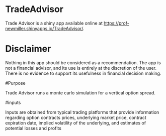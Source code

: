 # TradeAdvisor

Trade Advisor is a shiny app available online at https://prof-newmiller.shinyapps.io/TradeAdvisor/.

# Disclaimer

Nothing in this app should be considered as a recommendation. The app is not a financial advisor, and its use is entirely at the discretion of the user. There is no evidence to support its usefulness in financial decision making.

#Purpose

Trade Advisor runs a monte carlo simulation for a vertical option spread.

#inputs

Inputs are obtained from typical trading platforms that provide information regarding option contracts prices, underlying market price, contract expiration date, implied volatility of the underlying, and estimates of potential losses and profits
